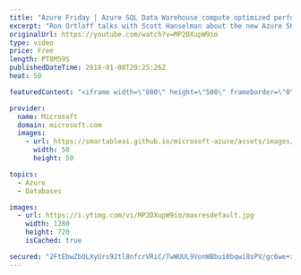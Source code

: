 ```yaml
---
title: "Azure Friday | Azure SQL Data Warehouse compute optimized performance tier"
excerpt: "Ron Ortloff talks with Scott Hanselman about the new Azure SQL Data Warehouse compute optimized tier that enables you to analyze ever growing amounts of data more easily, and how the team used NVM Express caching for up to 100x better performance.  Azure SQL Data Warehouse previews 3x compute scale with"
originalUrl: https://youtube.com/watch?v=MP2DXupW9io
type: video
price: Free
length: PT8M59S
publishedDateTime: 2018-01-08T20:25:26Z
heat: 50

featuredContent: "<iframe width=\"800\" height=\"500\" frameborder=\"0\" src=\"https://www.youtube.com/embed/MP2DXupW9io\" allow=\"accelerometer; autoplay; encrypted-media; gyroscope; picture-in-picture\" allowfullscreen></iframe>"

provider:
  name: Microsoft
  domain: microsoft.com
  images:
    - url: https://smartableai.github.io/microsoft-azure/assets/images/organizations/microsoft.com-50x50.jpg
      width: 50
      height: 50

topics:
  - Azure
  - Databases

images:
  - url: https://i.ytimg.com/vi/MP2DXupW9io/maxresdefault.jpg
    width: 1280
    height: 720
    isCached: true

secured: "2FtEbwZbOLXyUrs92tl8nfcrVRiC/TwWUUL9VonWBbui0bqwi8sPV/gc6we+xk+6evy4GMtI32vLCIIylpfKab7h5SuZweguta4aV5/zbGDn3gz6rnFSW3bH5Z3cECNVlDxlZ1dvw0e4HzrxT9O1gwtZwB488cBzcCyCsxZFLFJaWp6W5JGrKAZ1Ml9edc7lNXmFAXqQfvY6SiOOgzPsfqbVDwHhKDa01J5va/YXBbg79NHkmW2KnHENCRrhEz1+bSbL7BUSycahlgZxJ/f/qP/WbpegWK5Fdgg1ysrNqGYoDjlI0j4BNG2lZDs39K3FxMBgqgY8j2wVDd9IpCrfEToeCkHlHWh8htxcR/Y82tCSA2c4BXkkkk9y6AkeM6g/EUfr6LP3mCmBME0iKmtZGghf8LqFnj8ugtwlST12L48=;VinqnOJWhFHnN4e1M31osQ=="
---
```


